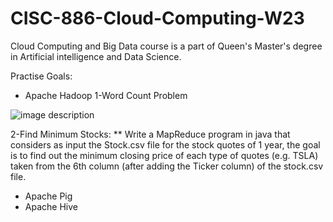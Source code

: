 # CISC-886-Cloud-Computing-W23

Cloud Computing and Big Data course is a part of Queen's Master's degree in Artificial intelligence and Data Science.

Practise Goals:

- Apache Hadoop
  1-Word Count Problem 


![image description](https://www.guru99.com/images/Big_Data/061114_0930_Introductio1.png)
 
 2-Find Minimum Stocks: 
  ** Write a MapReduce program in java that considers as input the Stock.csv file for the stock quotes of 1 year, the goal is to find out the minimum closing price of each type of quotes (e.g. TSLA) taken from the 6th column (after adding the Ticker column) of the stock.csv file.

- Apache Pig
- Apache Hive

